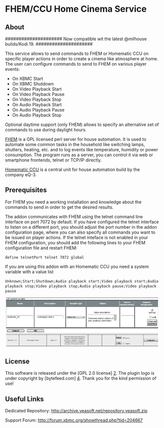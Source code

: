 FHEM/CCU Home Cinema Service
============================

About
-----
#####################
Now compatible wit the latest @milhouse builds/Kodi 19.
#####################

This service allows to send commands to FHEM or Homematic CCU on specific
player actions in order to create a cinema like atmosphere at home. The
user can configure commands to send to FHEM on various player events:

 - On XBMC Start
 - On XBMC Shutdown
 - On Video Playback Start
 - On Video Playback Pause
 - On Video Playback Stop
 - On Audio Playback Start
 - On Audio Playback Pause
 - On Audio Playback Stop

Optional daytime support (only FHEM) allows to specify an alternative set
of commands to use during daylight hours.

[FHEM][1] is a GPL licensed perl server for house automation. It is used to
automate some common tasks in the household like switching lamps, shutters,
heating, etc. and to log events like temperature, humidity or power
consumption. The program runs as a server, you can control it via web or
smartphone frontends, telnet or TCP/IP directly.

[Homematic CCU][3] is a central unit for house automation build by the
company eQ-3.

Prerequisites
-------------

For FHEM you need a working installation and knowledge about the commands to
send in order to get the desired results.

The addon communicates with FHEM using the telnet command line interface on
port 7072 by default. If you have configured the telnet interface to listen on
a different port, you should adjust the port number in the addon configuration
page, where you can also specify all commands you want to be issued on player
actions. If the telnet inteface is not enabled in your FHEM configuration, you
should add the following lines to your FHEM configuration file and restart
FHEM:

```
define telnetPort telnet 7072 global
```

If you are using this addon with an Homematic CCU you need a system variable
with a value list

```
Unknown;Start;Shutdown;Audio playback start;Video playback start;Audio playback stop;Video playback stop;Audio playback pause;Video playback pause
```

![Homematic configuration screenshot](/resources/screenshots/ccu_config.png)


License
-------
This software is released under the [GPL 2.0 license] [2].
The plugin logo is under copyright by [bytefeed.com] [4]. Thank you for the kind permission of use!


Useful Links
-------------

Dedicated Repository: http://archive.yeasoft.net/repository.yeasoft.zip

Support Forum: http://forum.xbmc.org/showthread.php?tid=204667


[1]: http://www.fhem.de
[2]: http://www.gnu.org/licenses/gpl-2.0.html
[3]: http://www.eq-3.de/produkt-detail-zentralen-und-gateways/items/homematic-zentrale-ccu-2.html
[4]: http://bytefeed.com
